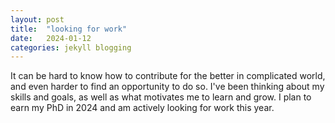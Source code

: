 ```yaml
---
layout: post
title:  "looking for work"
date:   2024-01-12
categories: jekyll blogging
---
```


It can be hard to know how to contribute for the better in complicated world, and even harder to find an opportunity to do so.
I've been thinking about my skills and goals, as well as what motivates me to learn and grow.
I plan to earn my PhD in 2024 and am actively looking for work this year.

